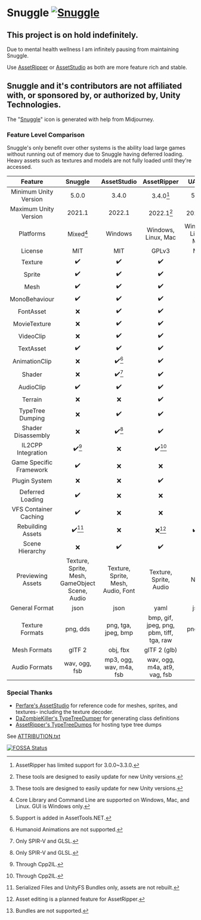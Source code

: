 # Snuggle [![Snuggle](https://github.com/yretenai/Snuggle/actions/workflows/dotnet.yml/badge.svg)](https://github.com/yretenai/Snuggle/actions/workflows/dotnet.yml)

## This project is on hold indefinitely. 

Due to mental health wellness I am infinitely pausing from maintaining Snuggle.

Use [AssetRipper](https://github.com/AssetRipper/AssetRipper/) or [AssetStudio](https://github.com/Perfare/AssetStudio) as both are more feature rich and stable.

## Snuggle and it's contributors are not affiliated with, or sponsored by, or authorized by, Unity Technologies.

The "[Snuggle](Snuggle/Snuggle.ico)" icon is generated with help from Midjourney.

### Feature Level Comparison 

Snuggle's only benefit over other systems is the ability load large games without running out of memory due to Snuggle having deferred loading. Heavy assets such as textures and models are not fully loaded until they're accessed.


|         Feature         |                 Snuggle                 |       AssetStudio       |               AssetRipper                |        UABEA        |
| :---------------------: | :-------------------------------------: | :---------------------: | :--------------------------------------: | :-----------------: |
|  Minimum Unity Version  |                  5.0.0                  |          3.4.0          |                3.4.0[^1]                 |        5.0.0        |
|  Maximum Unity Version  |                 2021.1                  |         2022.1          |                2022.1[^2]                |       2021.2[^2]    |
|        Platforms        |                Mixed[^3]                |         Windows         |           Windows, Linux, Mac            | Windows, Linux, Mac |
|         License         |                   MIT                   |           MIT           |                  GPLv3                   |         MIT         |
|         Texture         |                    ✔️                 |           ✔️         |                    ✔️                    |         ✔️         |
|         Sprite          |                    ✔️                 |           ✔️         |                    ✔️                    |         ❌         |
|          Mesh           |                    ✔️                 |           ✔️         |                    ✔️                    |         ❌         |
|      MonoBehaviour      |                    ✔️                 |           ✔️         |                    ✔️                    |       ❌[^4]       |
|        FontAsset        |                    ❌                   |           ✔️         |                    ✔️                    |         ❌         |
|      MovieTexture       |                    ❌                   |           ✔️         |                    ✔️                    |         ❌         |
|        VideoClip        |                    ❌                   |           ✔️         |                    ✔️                    |         ❌         |
|        TextAsset        |                    ✔️                 |           ✔️         |                    ✔️                    |         ✔️         |
|      AnimationClip      |                    ❌                   |         ✔️[^5]       |                    ✔️                    |         ❌         |
|         Shader          |                    ❌                   |         ✔️[^6]       |                    ✔️                    |         ❌         |
|        AudioClip        |                    ✔️                 |           ✔️         |                    ✔️                    |         ❌         |
|         Terrain         |                    ❌                   |           ❌           |                    ✔️                    |         ❌         |
|    TypeTree Dumping     |                    ❌                   |           ✔️         |                    ✔️                    |         ❌         |
|   Shader Disassembly    |                    ❌                   |         ✔️[^6]       |                    ✔️                    |         ❌         |
|   IL2CPP Integration    |                    ✔️[^7]             |           ❌          |                  ✔️[^7]                  |         ❌         |
| Game Specific Framework |                    ✔️                 |           ❌           |                    ❌                    |         ❌         |
|      Plugin System      |                    ❌                   |           ❌           |                    ✔️                    |         ✔️         |
|    Deferred Loading     |                    ✔️                 |           ❌           |                    ❌                    |         ❌         |
|  VFS Container Caching  |                    ✔️                 |           ❌           |                    ❌                    |         ✔️         |
|    Rebuilding Assets    |                  ✔️[^8]               |           ❌           |                  ❌[^9]                  |       ✔️[^10]      |
|     Scene Hierarchy     |                    ❌                   |           ✔️           |                    ✔️                    |         ✔️         |
|    Previewing Assets    | Texture, Sprite, Mesh, GameObject Scene, Audio |  Texture, Sprite, Mesh, Audio, Font  |             Texture, Sprite, Audio              |        None         |
|     General Format      |                  json                   |          json           |                    yaml                  |         json        |
|     Texture Formats     |                png, dds                 |   png, tga, jpeg, bmp   | bmp, gif, jpeg, png, pbm, tiff, tga, raw |      png, tga       |
|      Mesh Formats       |                 glTF 2                  |        obj, fbx         |               glTF 2 (glb)               |                     |
|      Audio Formats      |              wav, ogg, fsb              | mp3, ogg, wav, m4a, fsb |       wav, ogg, m4a, at9, vag, fsb       |                     |

[^1]: AssetRipper has limited support for 3.0.0~3.3.0.
[^2]: These tools are designed to easily update for new Unity versions.
[^3]: Core Library and Command Line are supported on Windows, Mac, and Linux. GUI is Windows only.
[^4]: Support is added in AssetTools.NET.
[^5]: Humanoid Animations are not supported.
[^6]: Only SPIR-V and GLSL.
[^7]: Through Cpp2IL.
[^8]: Serialized Files and UnityFS Bundles only, assets are not rebuilt.
[^9]: Asset editing is a planned feature for AssetRipper.
[^10]: Bundles are not supported.

### Special Thanks

- [Perfare's AssetStudio](https://github.com/Perfare/AssetStudio/) for reference code for meshes, sprites, and textures- including the texture decoder.
- [DaZombieKiller's TypeTreeDumper](https://github.com/DaZombieKiller/TypeTreeDumper) for generating class definitions
- [AssetRipper's TypeTreeDumps](https://github.com/AssetRipper/TypeTreeDumps) for hosting type tree dumps

See [ATTRIBUTION.txt](ATTRIBUTION.txt)

[![FOSSA Status](https://app.fossa.com/api/projects/git%2Bgithub.com%2Fyretenai%2FSnuggle.svg?type=large)](https://app.fossa.com/projects/git%2Bgithub.com%2Fyretenai%2FSnuggle?ref=badge_large)
